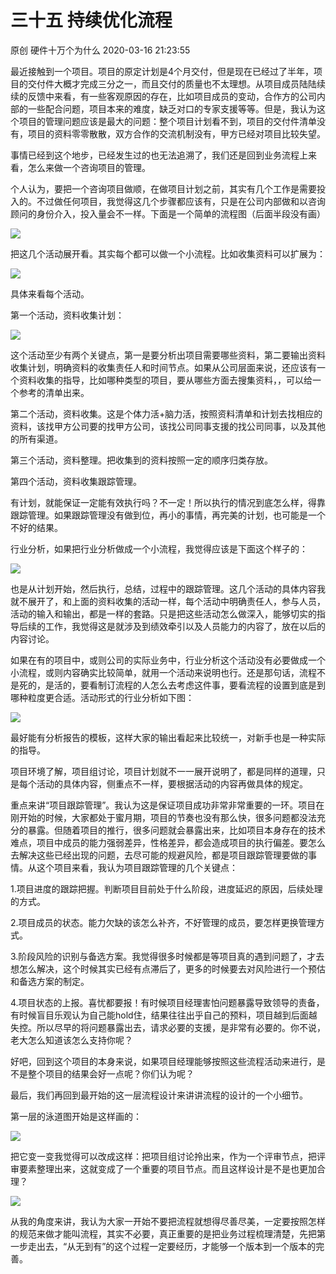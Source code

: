 三十五 持续优化流程
=======================

原创 硬件十万个为什么 2020-03-16 21:23:55

最近接触到一个项目。项目的原定计划是4个月交付，但是现在已经过了半年，项目的交付件大概才完成三分之一，而且交付的质量也不太理想。从项目成员陆陆续续的反馈中来看，有一些客观原因的存在，比如项目成员的变动，合作方的公司内部的一些配合问题，项目本来的难度，缺乏对口的专家支援等等。但是，我认为这个项目的管理问题应该是最大的问题：整个项目计划看不到，项目的交付件清单没有，项目的资料零零散散，双方合作的交流机制没有，甲方已经对项目比较失望。

事情已经到这个地步，已经发生过的也无法追溯了，我们还是回到业务流程上来看，怎么来做一个咨询项目的管理。

个人认为，要把一个咨询项目做顺，在做项目计划之前，其实有几个工作是需要投入的。不过做任何项目，我觉得这几个步骤都应该有，只是在公司内部做和以咨询顾问的身份介入，投入量会不一样。下面是一个简单的流程图（后面半段没有画）

![](http://p9.pstatp.com/large/pgc-image/64f99298e0bd42f6af3506a4d627c42f)

把这几个活动展开看。其实每个都可以做一个小流程。比如收集资料可以扩展为：

![](http://p1.pstatp.com/large/pgc-image/e12e588939b6446cbcb0fa6459fdcc56)

具体来看每个活动。

第一个活动，资料收集计划：

![](http://p9.pstatp.com/large/pgc-image/282009a074cc43fd8f861fc3ec7e0bdd)

这个活动至少有两个关键点，第一是要分析出项目需要哪些资料，第二要输出资料收集计划，明确资料的收集责任人和时间节点。如果从公司层面来说，还应该有一个资料收集的指导，比如哪种类型的项目，要从哪些方面去搜集资料，，可以给一个参考的清单出来。

第二个活动，资料收集。这是个体力活+脑力活，按照资料清单和计划去找相应的资料，该找甲方公司要的找甲方公司，该找公司同事支援的找公司同事，以及其他的所有渠道。

第三个活动，资料整理。把收集到的资料按照一定的顺序归类存放。

第四个活动，资料收集跟踪管理。

  

有计划，就能保证一定能有效执行吗？不一定！所以执行的情况到底怎么样，得靠跟踪管理。如果跟踪管理没有做到位，再小的事情，再完美的计划，也可能是一个不好的结果。

行业分析，如果把行业分析做成一个小流程，我觉得应该是下面这个样子的：

![](http://p3.pstatp.com/large/pgc-image/6855a15384b346b296bc0602f33caefd)

也是从计划开始，然后执行，总结，过程中的跟踪管理。这几个活动的具体内容我就不展开了，和上面的资料收集的活动一样，每个活动中明确责任人，参与人员，活动的输入和输出，都是一样的套路。只是把这些活动怎么做深入，能够切实的指导后续的工作，我觉得这是就涉及到绩效牵引以及人员能力的内容了，放在以后的内容讨论。

如果在有的项目中，或则公司的实际业务中，行业分析这个活动没有必要做成一个小流程，或则内容确实比较简单，就用一个活动来说明也行。还是那句话，流程不是死的，是活的，要看制订流程的人怎么去考虑这件事，要看流程的设置到底是到哪种粒度更合适。活动形式的行业分析如下图：

![](http://p1.pstatp.com/large/pgc-image/fe1930c12510469c8f1d787abf237bf3)

最好能有分析报告的模板，这样大家的输出看起来比较统一，对新手也是一种实际的指导。

项目环境了解，项目组讨论，项目计划就不一一展开说明了，都是同样的道理，只是每个活动的具体内容，侧重点不一样，要根据活动的内容再做具体的规定。

重点来讲“项目跟踪管理”。我认为这是保证项目成功非常非常重要的一环。项目在刚开始的时候，大家都处于蜜月期，项目的节奏也没有那么快，很多问题都没法充分的暴露。但随着项目的推行，很多问题就会暴露出来，比如项目本身存在的技术难点，项目中成员的能力强弱差异，性格差异，都会造成项目的执行偏差。要怎么去解决这些已经出现的问题，去尽可能的规避风险，都是项目跟踪管理要做的事情。从这个项目来看，我认为项目跟踪管理的几个关键点：

1.项目进度的跟踪把握。判断项目目前处于什么阶段，进度延迟的原因，后续处理的方式。

2.项目成员的状态。能力欠缺的该怎么补齐，不好管理的成员，要怎样更换管理方式。

3.阶段风险的识别与备选方案。我觉得很多时候都是等项目真的遇到问题了，才去想怎么解决，这个时候其实已经有点滞后了，更多的时候要去对风险进行一个预估和备选方案的制定。

4.项目状态的上报。喜忧都要报！有时候项目经理害怕问题暴露导致领导的责备，有时候盲目乐观认为自己能hold住，结果往往出乎自己的预料，项目越到后面越失控。所以尽早的将问题暴露出去，请求必要的支援，是非常有必要的。你不说，老大怎么知道该怎么支持你呢？

好吧，回到这个项目的本身来说，如果项目经理能够按照这些流程活动来进行，是不是整个项目的结果会好一点呢？你们认为呢？

最后，我们再回到最开始的这一层流程设计来讲讲流程的设计的一个小细节。

第一层的泳道图开始是这样画的：

![](http://p9.pstatp.com/large/pgc-image/64f99298e0bd42f6af3506a4d627c42f)

把它变一变我觉得可以改成这样：把项目组讨论拎出来，作为一个评审节点，把评审要素整理出来，这就变成了一个重要的项目节点。而且这样设计是不是也更加合理？

![](http://p1.pstatp.com/large/pgc-image/109b3b20d093402c9a5db6d552b79f38)

从我的角度来讲，我认为大家一开始不要把流程就想得尽善尽美，一定要按照怎样的规范来做才能叫流程，其实不必要，真正重要的是把业务过程梳理清楚，先把第一步走出去，“从无到有”的这个过程一定要经历，才能够一个版本到一个版本的完善。